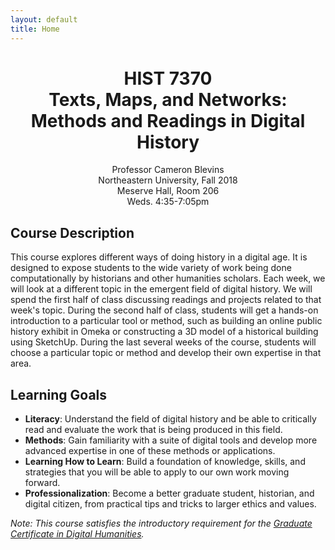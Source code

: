 ```yaml
---
layout: default
title: Home
---
```


<div style="text-align: center">
<p>
<h1>HIST 7370<br>Texts, Maps, and Networks:<br>Methods and Readings in Digital History</h1></p>
<p>
Professor Cameron Blevins<br>
Northeastern University, Fall 2018<br>
Meserve Hall, Room 206<br>
Weds. 4:35-7:05pm
</p>
</div>

## Course Description 

This course explores different ways of doing history in a digital age. It is designed to expose students to the wide variety of work being done computationally by historians and other humanities scholars. Each week, we will look at a different topic in the emergent field of digital history. We will spend the first half of class discussing readings and projects related to that week's topic. During the second half of class, students will get a hands-on introduction to a particular tool or method, such as building an online public history exhibit in Omeka or constructing a 3D model of a historical building using SketchUp. During the last several weeks of the course, students will choose a particular topic or method and develop their own expertise in that area. 

## Learning Goals

- **Literacy**: Understand the field of digital history and be able to critically read and evaluate the work that is being produced in this field.
- **Methods**: Gain familiarity with a suite of digital tools and develop more advanced expertise in one of these methods or applications.
- **Learning How to Learn**: Build a foundation of knowledge, skills, and strategies that you will be able to apply to our own work moving forward.
- **Professionalization**: Become a better graduate student, historian, and digital citizen, from practical tips and tricks to larger ethics and values.

*Note: This course satisfies the introductory requirement for the [Graduate Certificate in Digital Humanities](https://cssh.northeastern.edu/history/graduate/programs/graduate-certificate-in-digital-humanities/).*